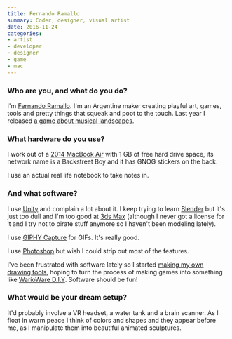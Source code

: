 ```yaml
---
title: Fernando Ramallo
summary: Coder, designer, visual artist
date: 2016-11-24
categories:
- artist
- developer
- designer
- game
- mac
---
```


### Who are you, and what do you do?

I'm [Fernando Ramallo](http://www.byfernando.com/ "Fernando's website."). I'm an Argentine maker creating playful art, games, tools and pretty things that squeak and poot to the touch. Last year I released [a game about musical landscapes][panoramical].

### What hardware do you use?

I work out of a [2014 MacBook Air][macbook-air] with 1 GB of free hard drive space, its network name is a Backstreet Boy and it has GNOG stickers on the back.

I use an actual real life notebook to take notes in.

### And what software?

I use [Unity][] and complain a lot about it. I keep trying to learn [Blender][] but it's just too dull and I'm too good at [3ds Max][3ds-max] (although I never got a license for it and I try not to pirate stuff anymore so I haven't been modeling lately).

I use [GIPHY Capture][giphy-capture] for GIFs. It's really good.

I use [Photoshop][] but wish I could strip out most of the features.

I've been frustrated with software lately so I started [making my own drawing tools](https://twitter.com/compositeredfox/status/783195466078924800 "Fernando's tweet about his drawing tools."), hoping to turn the process of making games into something like [WarioWare D.I.Y][warioware-diy]. Software should be fun!

### What would be your dream setup?

It'd probably involve a VR headset, a water tank and a brain scanner. As I float in warm peace I think of colors and shapes and they appear before me, as I manipulate them into beautiful animated sculptures.

[3ds-max]: http://web.archive.org/web/20221224201800/https://www.autodesk.com/products/3ds-max/overview "3D modelling and animation software."
[blender]: https://www.blender.org/ "A free, open-source 3D renderer."
[giphy-capture]: https://giphy.com/apps/giphycapture "GIF creation software for macOS."
[macbook-air]: https://www.apple.com/macbook-air/ "A very thin laptop."
[panoramical]: http://www.panoramic.al "An interactive landscapes game."
[photoshop]: https://www.adobe.com/products/photoshop.html "A bitmap image editor."
[unity]: https://unity3d.com/unity/ "A cross-platform game development tool."
[warioware-diy]: https://en.wikipedia.org/wiki/WarioWare_D.I.Y. "A mini-game collection and game design tool for the DS."
